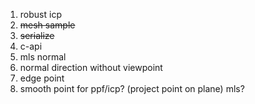 1. robust icp
2. ~~mesh sample~~
3. ~~serialize~~
4. c-api
5. mls normal
6. normal direction without viewpoint
7. edge point
8. smooth point for ppf/icp? (project point on plane) mls?
